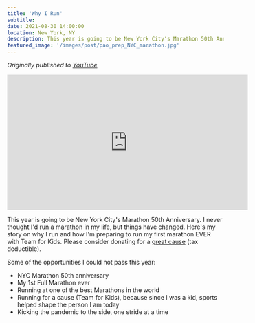 ```yaml
---
title: 'Why I Run'
subtitle:
date: 2021-08-30 14:00:00
location: New York, NY
description: This year is going to be New York City's Marathon 50th Anniversary. I never thought I'd run a marathon in my life, but things have changed. Here's my story on why I run...
featured_image: '/images/post/pao_prep_NYC_marathon.jpg'
---
```


_Originally published to [YouTube](https://www.youtube.com/watch?v=Do2JevxwRk0)_

<iframe width="560" height="315" src="https://www.youtube.com/embed/Do2JevxwRk0" title="YouTube video player" frameborder="0" allow="accelerometer; autoplay; clipboard-write; encrypted-media; gyroscope; picture-in-picture" allowfullscreen></iframe>

This year is going to be New York City's Marathon 50th Anniversary. I never thought I'd run a marathon in my life, but things have changed. Here's my story on why I run and how I'm preparing to run my first marathon EVER with Team for Kids. Please consider donating for a [great cause](https://bit.ly/nyc-marathon-donate) (tax deductible).

Some of the opportunities I could not pass this year:

- NYC Marathon 50th anniversary
- My 1st Full Marathon ever 
- Running at one of the best Marathons in the world
- Running for a cause (Team for Kids), because since I was a kid, sports helped shape the person I am today
- Kicking the pandemic to the side, one stride at a time